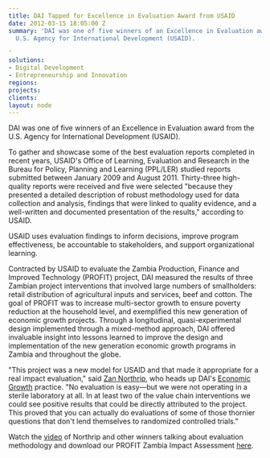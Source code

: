```yaml
---
title: DAI Tapped for Excellence in Evaluation Award from USAID
date: 2012-03-15 18:05:00 Z
summary: 'DAI was one of five winners of an Excellence in Evaluation award from the
  U.S. Agency for International Development (USAID).

'
solutions:
- Digital Development
- Entrepreneurship and Innovation
regions: 
projects: 
clients: 
layout: node
---
```


DAI was one of five winners of an Excellence in Evaluation award from the U.S. Agency for International Development (USAID).

To gather and showcase some of the best evaluation reports completed in recent years, USAID's Office of Learning, Evaluation and Research in the Bureau for Policy, Planning and Learning (PPL/LER) studied reports submitted between January 2009 and August 2011. Thirty-three high-quality reports were received and five were selected "because they presented a detailed description of robust methodology used for data collection and analysis, findings that were linked to quality evidence, and a well-written and documented presentation of the results," according to USAID.

USAID uses evaluation findings to inform decisions, improve program effectiveness, be accountable to stakeholders, and support organizational learning.

Contracted by USAID to evaluate the Zambia Production, Finance and Improved Technology (PROFIT) project, DAI measured the results of three Zambian project interventions that involved large numbers of smallholders: retail distribution of agricultural inputs and services, beef and cotton. The goal of PROFIT was to increase multi-sector growth to ensure poverty reduction at the household level, and exemplified this new generation of economic growth projects. Through a longitudinal, quasi-experimental design implemented through a mixed-method approach, DAI offered invaluable insight into lessons learned to improve the design and implementation of the new generation economic growth programs in Zambia and throughout the globe.

"This project was a new model for USAID and that made it appropriate for a real impact evaluation," said [Zan Northrip][1], who heads up DAI's [Economic Growth][2] practice. "No evaluation is easy—but we were not operating in a sterile laboratory at all. In at least two of the value chain interventions we could see positive results that could be directly attributed to the project. This proved that you can actually do evaluations of some of those thornier questions that don't lend themselves to randomized controlled trials."

Watch the [video][3] of Northrip and other winners talking about evaluation methodology and download our PROFIT Zambia Impact Assessment [here][4].

[1]: /who-we-are/leadership/zan-northrip
[2]: /our-work/solutions/economic-growth
[3]: http://www.youtube.com/watch?v=702T0wf3488&feature=youtu.be
[4]: http://dl.dropbox.com/u/44150889/ZambiaEvaluation.pdf

